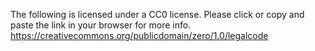 The following is licensed under a CC0 license. 
Please click or copy and paste the link in your browser for more info. https://creativecommons.org/publicdomain/zero/1.0/legalcode
